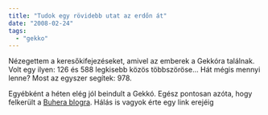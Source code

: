 ```yaml
---
title: "Tudok egy rövidebb utat az erdőn át"
date: "2008-02-24"
tags: 
  - "gekko"
---
```


Nézegettem a keresőkifejezéseket, amivel az emberek a Gekkóra találnak. Volt egy ilyen: 126 és 588 legkisebb közös többszöröse... Hát mégis mennyi lenne? Most az egyszer segítek: 978.

Egyébként a héten elég jól beindult a Gekkó. Egész pontosan azóta, hogy felkerült a [Buhera blogra](http://buhera.blog.hu/). Hálás is vagyok érte egy link erejéig
